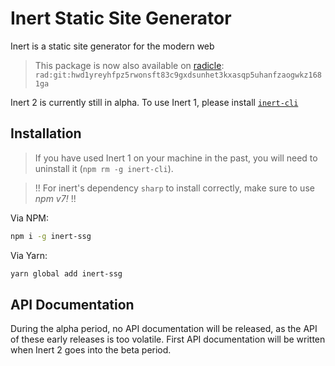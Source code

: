 # Inert Static Site Generator
Inert is a static site generator for the modern web

> This package is now also available on [radicle](https://radicle.xyz): `rad:git:hwd1yreyhfpz5rwonsft83c9gxdsunhet3kxasqp5uhanfzaogwkz1681ga`

Inert 2 is currently still in alpha. To use Inert 1, please install [`inert-cli`](https://npmjs.com/package/inert-cli)

## Installation
> If you have used Inert 1 on your machine in the past, you will need to uninstall it (`npm rm -g inert-cli`).

> !! For inert's dependency `sharp` to install correctly, make sure to use *npm v7!* !!

Via NPM:
```bash
npm i -g inert-ssg
```

Via Yarn:
```bash
yarn global add inert-ssg
```

## API Documentation
During the alpha period, no API documentation will be released, as the API of these early releases is too volatile. First API documentation will be written when Inert 2 goes into the beta period.